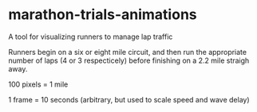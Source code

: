 # marathon-trials-animations
A tool for visualizing runners to manage lap traffic

Runners begin on a six or eight mile circuit, and then run the appropriate number of laps (4 or 3 respecticely)
before finishing on a 2.2 mile straigh away.

100 pixels = 1 mile

1 frame = 10 seconds (arbitrary, but used to scale speed and wave delay)
